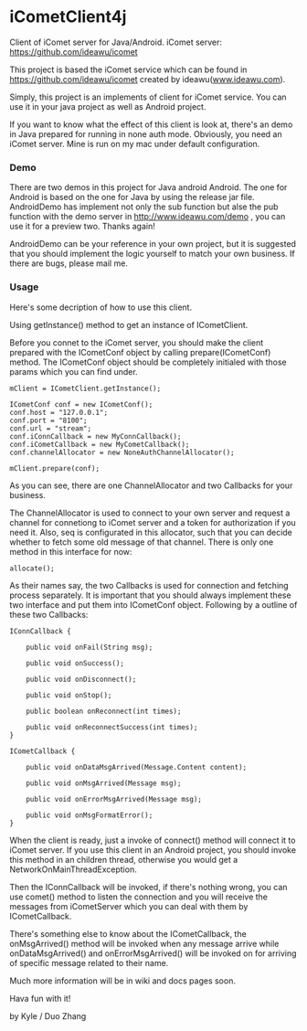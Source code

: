 iCometClient4j
==============

Client of iComet server for Java/Android. iComet server: https://github.com/ideawu/icomet

This project is based the iComet service which can be found in https://github.com/ideawu/icomet created by ideawu(www.ideawu.com).

Simply, this project is an implements of client for iComet service. You can use it in your java project as well as Android project.

If you want to know what the effect of this client is look at, there's an demo in Java prepared for running in none auth mode. Obviously, you need an iComet server. Mine is run on my mac under default configuration.

### Demo

There are two demos in this project for Java android Android. The one for Android is based on the one for Java by using the release jar file. AndroidDemo has implement not only the sub function but alse the pub function with the demo server in http://www.ideawu.com/demo , you can use it for a preview two. Thanks again!

AndroidDemo can be your reference in your own project, but it is suggested that you should implement the logic yourself to match your own business. If there are bugs, please mail me.

### Usage

Here's some decription of how to use this client.

Using getInstance() method to get an instance of ICometClient.

Before you connet to the iComet server, you should make the client prepared with the ICometConf object by calling prepare(ICometConf) method. The ICometConf object should be completely initialed with those params which you can find under.

	mClient = ICometClient.getInstance();

	ICometConf conf = new ICometConf();
	conf.host = "127.0.0.1";
	conf.port = "8100";
	conf.url = "stream";
	conf.iConnCallback = new MyConnCallback();
	conf.iCometCallback = new MyCometCallback();
	conf.channelAllocator = new NoneAuthChannelAllocator();

	mClient.prepare(conf);

As you can see, there are one ChannelAllocator and two Callbacks for your business. 

The ChannelAllocator is used to connect to your own server and request a channel for connetiong to iComet server and a token for authorization if you need it. Also, seq is configurated in this allocator, such that you can decide whether to fetch some old message of that channel. There is only one method in this interface for now:
	
	allocate();

As their names say, the two Callbacks is used for connection and fetching process separately. It is important that you should always implement these two interface and put them into ICometConf object. Following by a outline of these two Callbacks:

	IConnCallback {

		public void onFail(String msg);

		public void onSuccess();

		public void onDisconnect();

		public void onStop();
	
		public boolean onReconnect(int times);
	
		public void onReconnectSuccess(int times);
	}

	ICometCallback {

		public void onDataMsgArrived(Message.Content content);

		public void onMsgArrived(Message msg);

		public void onErrorMsgArrived(Message msg);
		
		public void onMsgFormatError();
	}

When the client is ready, just a invoke of connect() method will connect it to iComet server. If you use this client in an Android project, you should invoke this method in an children thread, otherwise you would get a NetworkOnMainThreadException.

Then the IConnCallback will be invoked, if there's nothing wrong, you can use comet() method to listen the connection and you will receive the messages from iCometServer which you can deal with them by ICometCallback.

There's something else to know about the ICometCallback, the onMsgArrived() method will be invoked when any message arrive while onDataMsgArrived() and onErrorMsgArrived() will be invoked on for arriving of specific message related to their name.

Much more information will be in wiki and docs pages soon.

Hava fun with it!


by Kyle / Duo Zhang

